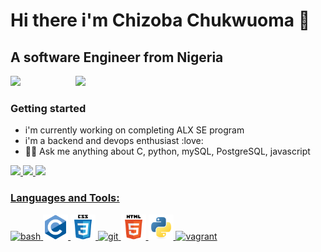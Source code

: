 Hi there i'm Chizoba Chukwuoma :wave: 
======================================
A software Engineer from Nigeria
---------------------------------
<img align="right" src="https://media.giphy.com/media/rsUGLKwgSvSxmq1VrZ/giphy.gif" width="400"/>
<p>
  <img src="https://img.shields.io/github/last-commit/classychizzy/classychizzy?color=blue&label=last%20updated&style=flat" />
</p>

### Getting started
- i'm  currently working on completing ALX SE program
- i'm a backend and devops enthusiast :love:
- :woman_technologist: Ask me anything about C, python, mySQL, PostgreSQL, javascript

<div id="badges" align="bottom">
<a href="https://www.linkedin.com/in/chizoba-chukwuoma-317619186/">
<img src="https://img.shields.io/badge/LinkedIn-0077B5?style=for-the-badge&logo=linkedin&logoColor=white">
</a>
<a href="https://mobile.twitter.com/Classy_chizzy">
<img src="https://img.shields.io/badge/Twitter-1DA1F2?style=for-the-badge&logo=twitter&logoColor=white">
</a>
<a href="#">
<img src="https://img.shields.io/badge/Gmail-D14836?style=for-the-badge&logo=gmail&logoColor=white">

<h3 align="left">Languages and Tools:</h3>
<p align="left"> <a href="https://www.gnu.org/software/bash/" target="_blank" rel="noreferrer"> <img src="https://www.vectorlogo.zone/logos/gnu_bash/gnu_bash-icon.svg" alt="bash" width="40" height="40"/> </a> <a href="https://www.cprogramming.com/" target="_blank" rel="noreferrer"> <img src="https://raw.githubusercontent.com/devicons/devicon/master/icons/c/c-original.svg" alt="c" width="40" height="40"/> </a> <a href="https://www.w3schools.com/css/" target="_blank" rel="noreferrer"> <img src="https://raw.githubusercontent.com/devicons/devicon/master/icons/css3/css3-original-wordmark.svg" alt="css3" width="40" height="40"/> </a> <a href="https://git-scm.com/" target="_blank" rel="noreferrer"> <img src="https://www.vectorlogo.zone/logos/git-scm/git-scm-icon.svg" alt="git" width="40" height="40"/> </a> <a href="https://www.w3.org/html/" target="_blank" rel="noreferrer"> <img src="https://raw.githubusercontent.com/devicons/devicon/master/icons/html5/html5-original-wordmark.svg" alt="html5" width="40" height="40"/> </a> <a href="https://www.python.org" target="_blank" rel="noreferrer"> <img src="https://raw.githubusercontent.com/devicons/devicon/master/icons/python/python-original.svg" alt="python" width="40" height="40"/> </a> <a href="https://www.vagrantup.com/" target="_blank" rel="noreferrer"> <img src="https://www.vectorlogo.zone/logos/vagrantup/vagrantup-icon.svg" alt="vagrant" width="40" height="40"/> </a> </p>

